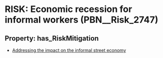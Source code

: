 # RISK: __Economic recession for informal workers__ (PBN__Risk_2747)

## Property: has_RiskMitigation

* [Addressing the impact on the informal street economy](PBN__Mitigation_795)

